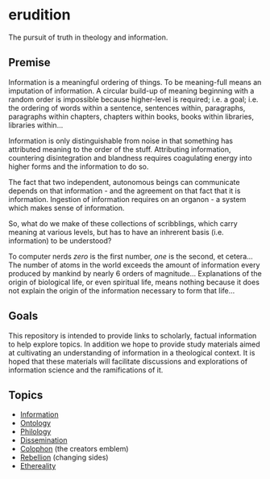# erudition
The pursuit of truth in theology and information.


## Premise
Information is a meaningful ordering of things.
To be meaning-full means an imputation of information.
A circular build-up of meaning beginning with a random order is impossible because higher-level is required; i.e. a goal; i.e. the ordering of words within a sentence, sentences within, paragraphs, paragraphs within chapters, chapters within books, books within libraries, libraries within...

Information is only distinguishable from noise in that something has attributed meaning to the order of the stuff.
Attributing information, countering disintegration and blandness requires coagulating energy into higher forms and the information to do so.

The fact that two independent, autonomous beings can communicate depends on that information - and the agreement on that fact that it is information.
Ingestion of information requires on an organon - a system which makes sense of information.

So, what do we make of these collections of scribblings, which carry meaning at various levels, but has to have an inhrerent basis (i.e. information) to be understood?


To computer nerds _zero_ is the first number, _one_ is the second, et cetera...
The number of atoms in the world exceeds the amount of information every produced by mankind by nearly 6 orders of magnitude...
Explanations of the origin of biological life, or even spiritual life, means nothing because it does not explain the origin of the information necessary to form that life...


## Goals
This repository is intended to provide links to scholarly, factual information to help explore topics.
In addition we hope to provide study materials aimed at cultivating an understanding of information in a theological context.
It is hoped that these materials will facilitate discussions and explorations of information science and the ramifications of it.


## Topics
- [Information](https://github.com/doulos-software/erudition/wiki/Information)
- [Ontology](https://github.com/doulos-software/erudition/wiki/Ontology)
- [Philology](https://github.com/doulos-software/erudition/wiki/Philology)
- [Dissemination](https://github.com/doulos-software/erudition/wiki/Dissemination)
- [Colophon](https://github.com/doulos-software/erudition/wiki/Colophon) (the creators emblem)
- [Rebellion](https://github.com/doulos-software/erudition/wiki/Rebellion) (changing sides)
- [Ethereality](https://github.com/doulos-software/erudition/wiki/Ethereality)
